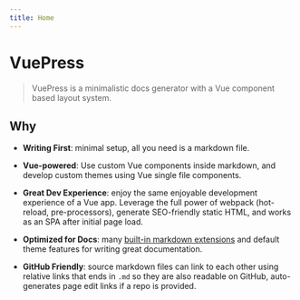 ```yaml
---
title: Home
---
```


# VuePress

> VuePress is a minimalistic docs generator with a Vue component based layout system.

## Why

- **Writing First**: minimal setup, all you need is a markdown file.

- **Vue-powered**: Use custom Vue components inside markdown, and develop custom themes using Vue single file components.

- **Great Dev Experience**: enjoy the same enjoyable development experience of a Vue app. Leverage the full power of webpack (hot-reload, pre-processors), generate SEO-friendly static HTML, and works as an SPA after initial page load.

- **Optimized for Docs**: many [built-in markdown extensions](./markdown.md) and default theme features for writing great documentation.

- **GitHub Friendly**: source markdown files can link to each other using relative links that ends in `.md` so they are also readable on GitHub, auto-generates page edit links if a repo is provided.
